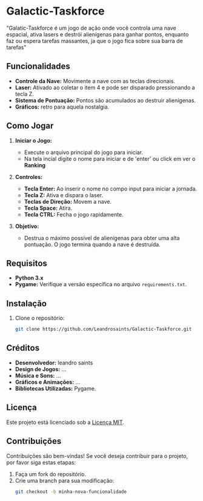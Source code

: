 # Galactic-Taskforce

"Galatic-Taskforce é um jogo de ação onde você controla uma nave espacial, ativa lasers e destrói alienígenas para ganhar pontos, enquanto faz ou espera tarefas massantes, ja que o jogo fica sobre sua barra de tarefas"

## Funcionalidades

- **Controle da Nave:** Movimente a nave com as teclas direcionais.
- **Laser:** Ativado ao coletar o item 4 e pode ser disparado pressionando a tecla Z.
- **Sistema de Pontuação:** Pontos são acumulados ao destruir alienígenas.
- **Gráficos:** retro para aquela nostalgia.

## Como Jogar

1. **Iniciar o Jogo:**
   - Execute o arquivo principal do jogo para iniciar.
   - Na tela incial digite o nome para iniciar e de 'enter' ou click em ver o **Ranking**
2. **Controles:**
   - **Tecla Enter:** Ao inserir o nome no compo input para iniciar a jornada.
   - **Tecla Z:** Ativa e dispara o laser.
   - **Teclas de Direção:** Movem a nave.
   - **Tecla Space:** Atira.
   - **Tecla CTRL:** Fecha o jogo rapidamente.


4. **Objetivo:**
   - Destrua o máximo possível de alienígenas para obter uma alta pontuação. O jogo termina quando a nave é destruída.

## Requisitos

- **Python 3.x**
- **Pygame:** Verifique a versão específica no arquivo `requirements.txt`.

## Instalação

1. Clone o repositório:
   ```bash
   git clone https://github.com/Leandrosaints/Galactic-Taskforce.git

## Créditos

- **Desenvolvedor:** leandro saints
- **Design de Jogos:** ...
- **Música e Sons:** ...
- **Gráficos e Animações:** ...
- **Bibliotecas Utilizadas:** Pygame.

## Licença

Este projeto está licenciado sob a [Licença MIT](LICENSE).

## Contribuições

Contribuições são bem-vindas! Se você deseja contribuir para o projeto, por favor siga estas etapas:

1. Faça um fork do repositório.
2. Crie uma branch para sua modificação:
   ```bash
   git checkout -b minha-nova-funcionalidade

